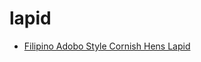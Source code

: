 # lapid

 * [Filipino Adobo Style Cornish Hens Lapid](index/f/filipino-adobo-style-cornish-hens-lapid-10170.json)
